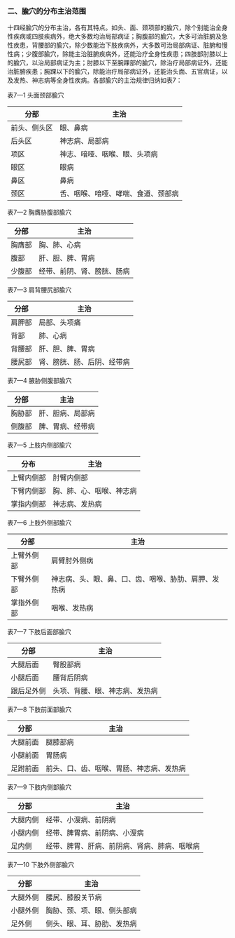 ### 二、腧穴的分布主治范围

十四经腧穴的分布主治，各有其特点。如头、面、颈项部的腧穴，除个别能治全身性疾病或四肢疾病外，绝大多数均治局部病证；胸腹部的腧穴，大多可治脏腑及急性疾患，背腰部的腧穴，除少数能治下肢疾病外，大多数可治局部病证、脏腑和慢性病；少腹部腧穴，除能主治脏腑疾病外，还能治疗全身性疾患；四肢部肘膝以上的腧穴，以治局部病证为主；肘膝以下至腕踝部的腧穴，除治疗局部病证外，还能治脏腑疾患；腕踝以下的腧穴，除能治疗局部病证外，还能治头面、五官病证，以及发热、神志病等全身性疾病。各部腧穴的主治规律归纳如表7：

表7—1  头面颈部腧穴

| 分部         | 主治                               |
| ------------ | ---------------------------------- |
| 前头、侧头区 | 眼、鼻病                           |
| 后头区       | 神志病、局部病                     |
| 项区         | 神志、喑哑、咽喉、眼、头项病       |
| 眼区         | 眼病                               |
| 鼻区         | 鼻病                               |
| 颈区         | 舌、咽喉、喑哑、哮喘、食道、颈部病 |

表7—2  胸膺胁腹部腧穴

| 分部   | 主治                       |
| ------ | -------------------------- |
| 胸膺部 | 胸、肺、心病               |
| 腹部   | 肝、胆、脾、胃病           |
| 少腹部 | 经带、前阴、肾、膀胱、肠病 |

表7—3  肩背腰尻部腧穴

| 分部   | 主治                       |
| ------ | -------------------------- |
| 肩胛部 | 局部、头项痛               |
| 背部   | 肺、心病                   |
| 背腰部 | 肝、胆、脾、胃病           |
| 腰尻部 | 肾、膀胱、肠、后阴、经带病 |

表7—4  腋胁侧腹部腧穴

| 分部   | 主治             |
| ------ | ---------------- |
| 胸胁部 | 肝、胆病、局部病 |
| 侧腹部 | 脾、胃病、经带病 |

表7—5  上肢内侧部腧穴

| 分布       | 主治                     |
| ---------- | ------------------------ |
| 上臂内侧部 | 肘臂内侧部               |
| 下臂内侧部 | 胸、肺、心、咽喉、神志病 |
| 掌指内侧部 | 神志病、发热病           |

表7—6  上肢外侧部腧穴

| 分部       | 主治                                                 |
| ---------- | ---------------------------------------------------- |
| 上臂外侧部 | 肩臂肘外侧病                                         |
| 下臂外侧部 | 神志病、头、眼、鼻、口、齿、咽喉、胁肋、肩胛、发热病 |
| 掌指外侧部 | 咽喉、发热病                                         |

表7—7  下肢后面部腧穴

| 分部       | 主治                           |
| ---------- | ------------------------------ |
| 大腿后面   | 臀股部病                       |
| 小腿后面   | 腰背后阴病                     |
| 跟后足外侧 | 头项、背腰、眼、神志病、发热病 |

表7—8  下肢前面部腧穴

| 分部     | 主治                                     |
| -------- | ---------------------------------------- |
| 大腿前面 | 腿膝部病                                 |
| 小腿前面 | 胃肠病                                   |
| 足跗前面 | 前头、口、齿、咽喉、胃肠、神志病、发热病 |

表7—9  下肢内侧部腧穴

| 分部     | 主治                                         |
| -------- | -------------------------------------------- |
| 大腿内侧 | 经带、小溲病、前阴病                         |
| 小腿内侧 | 经带、脾胃病、前阴病、小溲病                 |
| 足内侧   | 经带、脾胃、肝病、前阴病、肾病、肺病、咽喉病 |

表7—10  下肢外侧部腧穴

| 分部     | 主治                       |
| -------- | -------------------------- |
| 大腿外侧 | 腰尻、膝股关节病           |
| 小腿外侧 | 胸胁、颈、项、眼、侧头部病 |
| 足外侧   | 侧头、眼、耳、胁肋、发热病 |
